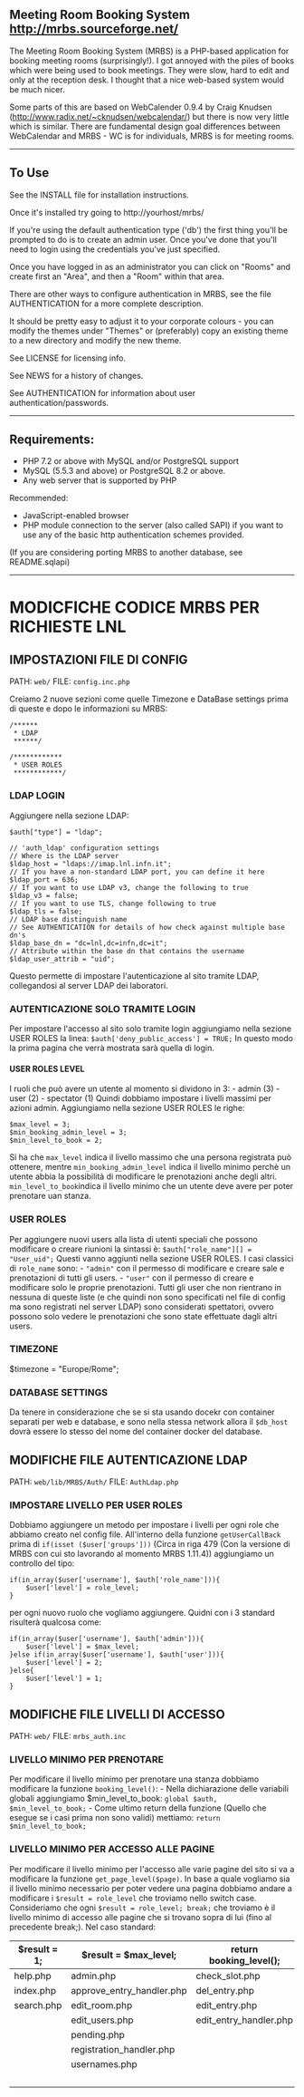 Meeting Room Booking System
http://mrbs.sourceforge.net/
-------------------------------

The Meeting Room Booking System (MRBS) is a PHP-based application for
booking meeting rooms (surprisingly!). I got annoyed with the piles of books
which were being used to book meetings. They were slow, hard to edit and only
at the reception desk. I thought that a nice web-based system would be much
nicer.

Some parts of this are based on WebCalender 0.9.4 by Craig Knudsen
(http://www.radix.net/~cknudsen/webcalendar/) but there is now very little
which is similar. There are fundamental design goal differences between
WebCalendar and MRBS - WC is for individuals, MRBS is for meeting rooms.

------
To Use
------
See the INSTALL file for installation instructions.

Once it's installed try going to http://yourhost/mrbs/

If you're using the default authentication type ('db') the first thing you'll
be prompted to do is to create an admin user.  Once you've done that you'll
need to login using the credentials you've just specified.

Once you have logged in as an administrator you can click on "Rooms" and
create first an "Area", and then a "Room" within that area.

There are other ways to configure authentication in MRBS, see the
file AUTHENTICATION for a more complete description.

It should be pretty easy to adjust it to your corporate colours - you can
modify the themes under "Themes" or (preferably) copy an existing theme
to a new directory and modify the new theme.

See LICENSE for licensing info.

See NEWS for a history of changes.

See AUTHENTICATION for information about user authentication/passwords.

-------------
Requirements:
-------------
- PHP 7.2 or above with MySQL and/or PostgreSQL support
- MySQL (5.5.3 and above) or PostgreSQL 8.2 or above.
- Any web server that is supported by PHP

Recommended:
- JavaScript-enabled browser
- PHP module connection to the server (also called SAPI) if you want to use any
  of the basic http authentication schemes provided.

(If you are considering porting MRBS to another database, see README.sqlapi)


---

# MODICFICHE CODICE MRBS PER RICHIESTE LNL

## IMPOSTAZIONI FILE DI CONFIG
PATH: `web/`
FILE: `config.inc.php`

Creiamo 2 nuove sezioni come quelle Timezone e DataBase settings prima di queste e dopo le informazioni su MRBS:
```
/******
 * LDAP
 ******/
```
```
/************
 * USER ROLES
 ************/
```

### LDAP LOGIN
Aggiungere nella sezione LDAP:
```
$auth["type"] = "ldap";

// 'auth_ldap' configuration settings
// Where is the LDAP server
$ldap_host = "ldaps://imap.lnl.infn.it";
// If you have a non-standard LDAP port, you can define it here
$ldap_port = 636;
// If you want to use LDAP v3, change the following to true
$ldap_v3 = false;
// If you want to use TLS, change following to true
$ldap_tls = false;
// LDAP base distinguish name
// See AUTHENTICATION for details of how check against multiple base dn's
$ldap_base_dn = "dc=lnl,dc=infn,dc=it";
// Attribute within the base dn that contains the username
$ldap_user_attrib = "uid";
```
Questo permette di impostare l'autenticazione al sito tramite LDAP, collegandosi al server LDAP dei laboratori.

### AUTENTICAZIONE SOLO TRAMITE LOGIN
Per impostare l'accesso al sito solo tramite login aggiungiamo nella sezione USER ROLES la linea:
`$auth['deny_public_access'] = TRUE;`
In questo modo la prima pagina che verrà mostrata sarà quella di login.

#### USER ROLES LEVEL
I ruoli che può avere un utente al momento si dividono in 3:
    - admin (3)
    - user (2)
    - spectator (1)
Quindi dobbiamo impostare i livelli massimi per azioni admin. Aggiungiamo nella sezione USER ROLES le righe:
```
$max_level = 3;
$min_booking_admin_level = 3;
$min_level_to_book = 2;
```
Si ha che `max_level` indica il livello massimo che una persona registrata può ottenere, mentre `min_booking_admin_level`
indica il livello minimo perchè un utente abbia la possibilità di modificare le prenotazioni anche degli altri. 
`min_level_to_book`indica il livello minimo che un utente deve avere per poter prenotare uan stanza.

### USER ROLES
Per aggiungere nuovi users alla lista di utenti speciali che possono modificare o creare riunioni la sintassi è:
`$auth["role_name"][] = "User_uid";`
Questi vanno aggiunti nella sezione USER ROLES.
I casi classici di `role_name` sono:
    - `"admin"` con il permesso di modificare e creare sale e prenotazioni di tutti gli users.
    - `"user"` con il permesso di creare e modificare solo le proprie prenotazioni.
Tutti gli user che non rientrano in nessuna di queste liste (e che quindi non sono specificati nel file di config
ma sono registrati nel server LDAP) sono considerati spettatori, ovvero possono solo vedere le prenotazioni che sono
state effettuate dagli altri users.

### TIMEZONE
$timezone = "Europe/Rome";

### DATABASE SETTINGS
Da tenere in considerazione che se si sta usando docekr con container separati per web e database, e sono nella stessa
network allora il `$db_host` dovrà essere lo stesso del nome del container docker del database.

## MODIFICHE FILE AUTENTICAZIONE LDAP
PATH: `web/lib/MRBS/Auth/`
FILE: `AuthLdap.php`

### IMPOSTARE LIVELLO PER USER ROLES
Dobbiamo aggiungere un metodo per impostare i livelli per ogni role che abbiamo creato nel config file.
All'interno della funzione `getUserCallBack` prima di `if(isset ($user['groups']))` 
(Circa in riga 479 (Con la versione di MRBS con cui sto lavorando al momento MRBS 1.11.4)) aggiungiamo un controllo
del tipo:
```
if(in_array($user['username'], $auth['role_name'])){
    $user['level'] = role_level;
}
```
per ogni nuovo ruolo che vogliamo aggiungere. Quidni con i 3 standard risulterà qualcosa come:
```
if(in_array($user['username'], $auth['admin'])){
    $user['level'] = $max_level;
}else if(in_array($user['username'], $auth['user'])){
    $user['level'] = 2;
}else{
    $user['level'] = 1;
}
```

## MODIFICHE FILE LIVELLI DI ACCESSO
PATH: `web/`
FILE: `mrbs_auth.inc`

### LIVELLO MINIMO PER PRENOTARE
Per modificare il livello minimo per prenotare una stanza dobbiamo modificare la funzione `booking_level()`:
    - Nella dichiarazione delle variabili globali aggiungiamo $min_level_to_book: `global $auth, $min_level_to_book;`
    - Come ultimo return della funzione (Quello che esegue se i casi prima non sono validi) mettiamo: `return $min_level_to_book;`

### LIVELLO MINIMO PER ACCESSO ALLE PAGINE
Per modificare il livello minimo per l'accesso alle varie pagine del sito si va a modificare la funzione `get_page_level($page)`.
In base a quale vogliamo sia il livello minimo necessario per poter vedere una pagina dobbiamo andare a modificare i `$result = role_level`
che troviamo nello switch case. Consideriamo che ogni  `$result = role_level; break;` che troviamo è il livello minimo di accesso
alle pagine che si trovano sopra di lui (fino al precedente break;).
Nel caso standard:

|$result = 1;| $result = $max_level; | return booking_level(); | $result = $max_level; |
|----------|----------|----------|----------|
| help.php | admin.php | check_slot.php | add.php |
| index.php | approve_entry_handler.php | del_entry.php | del.php |
| search.php | edit_room.php | edit_entry.php | del_entries.php |
|  | edit_users.php | edit_entry_handler.php | edit_area.php |
|  | pending.php |  | edit_room_handler.php |
|  | registration_handler.php | | import.php |
|  | usernames.php |  | kiosk.php |
|  |  |  | report.php |
